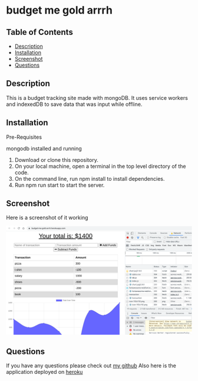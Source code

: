 # budget me gold arrrh

## Table of Contents

- [Description](#description)
- [Installation](#installation)
- [Screenshot](#screenshot)
- [Questions](#questions)

## Description

This is a budget tracking site made with mongoDB. It uses service workers and indexedDB to save data that was input while offline.

## Installation

Pre-Requisites

mongodb installed and running

1. Download or clone this repository.
2. On your local machine, open a terminal in the top level directory of the code.
3. On the command line, run npm install to install dependencies.
4. Run npm run start to start the server.

## Screenshot

Here is a screenshot of it working

![screenshot](./images/budgetmegold.png)

## Questions

If you have any questions please check out [my github](https://github.com/Naomilounsbury/budget-me-gold-arrrh) Also here is the application deployed on [heroku](https://budget-me-gold-arrrh.herokuapp.com/)
